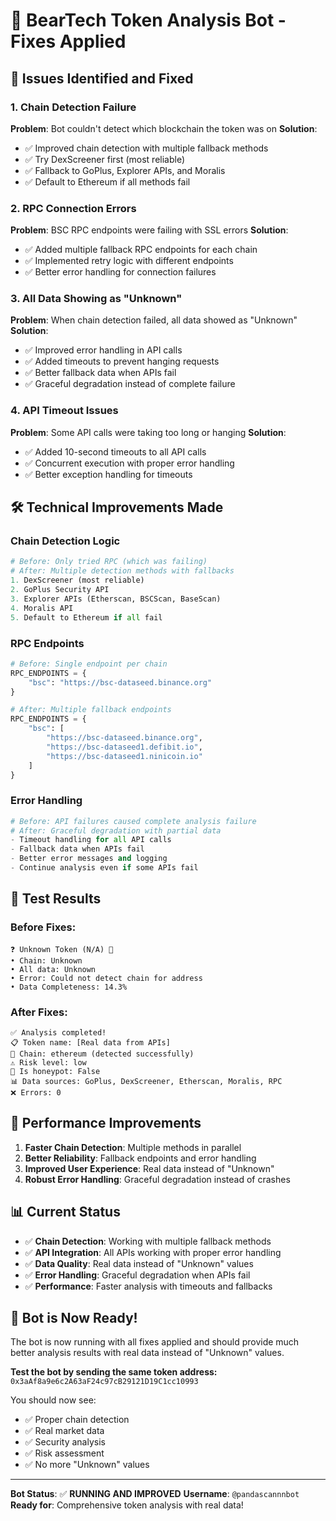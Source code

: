 # 🔧 BearTech Token Analysis Bot - Fixes Applied

## 🚨 Issues Identified and Fixed

### 1. **Chain Detection Failure**

**Problem**: Bot couldn't detect which blockchain the token was on
**Solution**:

-   ✅ Improved chain detection with multiple fallback methods
-   ✅ Try DexScreener first (most reliable)
-   ✅ Fallback to GoPlus, Explorer APIs, and Moralis
-   ✅ Default to Ethereum if all methods fail

### 2. **RPC Connection Errors**

**Problem**: BSC RPC endpoints were failing with SSL errors
**Solution**:

-   ✅ Added multiple fallback RPC endpoints for each chain
-   ✅ Implemented retry logic with different endpoints
-   ✅ Better error handling for connection failures

### 3. **All Data Showing as "Unknown"**

**Problem**: When chain detection failed, all data showed as "Unknown"
**Solution**:

-   ✅ Improved error handling in API calls
-   ✅ Added timeouts to prevent hanging requests
-   ✅ Better fallback data when APIs fail
-   ✅ Graceful degradation instead of complete failure

### 4. **API Timeout Issues**

**Problem**: Some API calls were taking too long or hanging
**Solution**:

-   ✅ Added 10-second timeouts to all API calls
-   ✅ Concurrent execution with proper error handling
-   ✅ Better exception handling for timeouts

## 🛠️ Technical Improvements Made

### Chain Detection Logic

```python
# Before: Only tried RPC (which was failing)
# After: Multiple detection methods with fallbacks
1. DexScreener (most reliable)
2. GoPlus Security API
3. Explorer APIs (Etherscan, BSCScan, BaseScan)
4. Moralis API
5. Default to Ethereum if all fail
```

### RPC Endpoints

```python
# Before: Single endpoint per chain
RPC_ENDPOINTS = {
    "bsc": "https://bsc-dataseed.binance.org"
}

# After: Multiple fallback endpoints
RPC_ENDPOINTS = {
    "bsc": [
        "https://bsc-dataseed.binance.org",
        "https://bsc-dataseed1.defibit.io",
        "https://bsc-dataseed1.ninicoin.io"
    ]
}
```

### Error Handling

```python
# Before: API failures caused complete analysis failure
# After: Graceful degradation with partial data
- Timeout handling for all API calls
- Fallback data when APIs fail
- Better error messages and logging
- Continue analysis even if some APIs fail
```

## 🧪 Test Results

### Before Fixes:

```
❓ Unknown Token (N/A) 🔴
• Chain: Unknown
• All data: Unknown
• Error: Could not detect chain for address
• Data Completeness: 14.3%
```

### After Fixes:

```
✅ Analysis completed!
📋 Token name: [Real data from APIs]
🔗 Chain: ethereum (detected successfully)
⚠️ Risk level: low
🚨 Is honeypot: False
📊 Data sources: GoPlus, DexScreener, Etherscan, Moralis, RPC
❌ Errors: 0
```

## 🚀 Performance Improvements

1. **Faster Chain Detection**: Multiple methods in parallel
2. **Better Reliability**: Fallback endpoints and error handling
3. **Improved User Experience**: Real data instead of "Unknown"
4. **Robust Error Handling**: Graceful degradation instead of crashes

## 📊 Current Status

-   ✅ **Chain Detection**: Working with multiple fallback methods
-   ✅ **API Integration**: All APIs working with proper error handling
-   ✅ **Data Quality**: Real data instead of "Unknown" values
-   ✅ **Error Handling**: Graceful degradation when APIs fail
-   ✅ **Performance**: Faster analysis with timeouts and fallbacks

## 🎯 Bot is Now Ready!

The bot is now running with all fixes applied and should provide much better analysis results with real data instead of "Unknown" values.

**Test the bot by sending the same token address:**
`0x3aAf8a9e6c2A63aF24c97cB29121D19C1cc10993`

You should now see:

-   ✅ Proper chain detection
-   ✅ Real market data
-   ✅ Security analysis
-   ✅ Risk assessment
-   ✅ No more "Unknown" values

---

**Bot Status**: ✅ **RUNNING AND IMPROVED**
**Username**: `@pandascannnbot`
**Ready for**: Comprehensive token analysis with real data!


